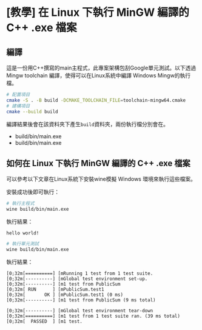 # [教學] 在 Linux 下執行 MinGW 編譯的 C++ .exe 檔案

## 編譯
這是一份用C++撰寫的main主程式，此專案架構包刮Google單元測試。以下透過 Mingw toolchain 編譯，使得可以在Linux系統中編譯 Windows Mingw的執行檔。

```sh
# 配置項目
cmake -S . -B build -DCMAKE_TOOLCHAIN_FILE=toolchain-mingw64.cmake
# 建構項目
cmake --build build
```

編譯結果後會在該資料夾下產生`build`資料夾，兩份執行檔分別會在。
- build/bin/main.exe
- build/bin/main.exe 

## 如何在 Linux 下執行 MinGW 編譯的 C++ .exe 檔案
可以參考以下文章在Linux系統下安裝wine模擬 Windows 環境來執行這些檔案。

安裝成功後即可執行：

```sh
# 執行主程式
wine build/bin/main.exe

```

執行結果：
```
hello world!
```



```sh
# 執行單元測試
wine build/bin/main.exe 
```

執行結果：
```
[0;32m[==========] [mRunning 1 test from 1 test suite.
[0;32m[----------] [mGlobal test environment set-up.
[0;32m[----------] [m1 test from PublicSum
[0;32m[ RUN      ] [mPublicSum.test1
[0;32m[       OK ] [mPublicSum.test1 (0 ms)
[0;32m[----------] [m1 test from PublicSum (9 ms total)

[0;32m[----------] [mGlobal test environment tear-down
[0;32m[==========] [m1 test from 1 test suite ran. (39 ms total)
[0;32m[  PASSED  ] [m1 test.
```
